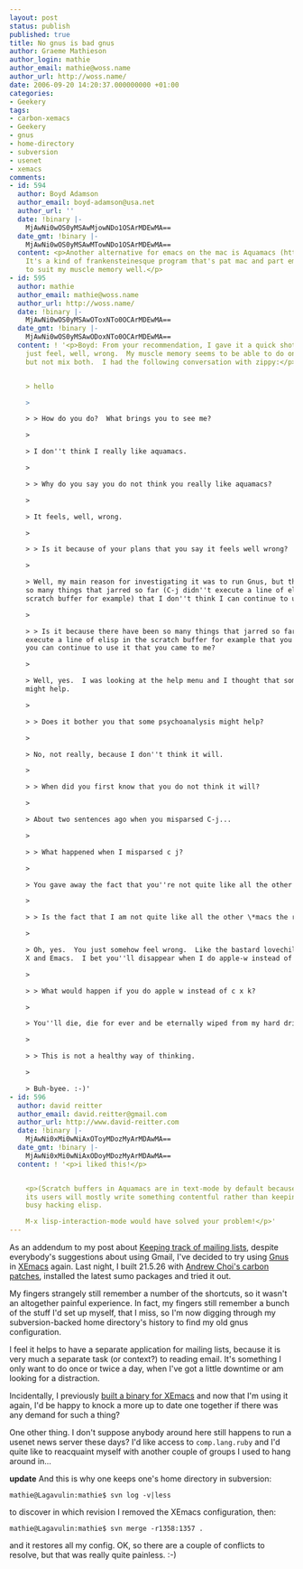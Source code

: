 ```yaml
---
layout: post
status: publish
published: true
title: No gnus is bad gnus
author: Graeme Mathieson
author_login: mathie
author_email: mathie@woss.name
author_url: http://woss.name/
date: 2006-09-20 14:20:37.000000000 +01:00
categories:
- Geekery
tags:
- carbon-xemacs
- Geekery
- gnus
- home-directory
- subversion
- usenet
- xemacs
comments:
- id: 594
  author: Boyd Adamson
  author_email: boyd-adamson@usa.net
  author_url: ''
  date: !binary |-
    MjAwNi0wOS0yMSAwMjowNDo1OSArMDEwMA==
  date_gmt: !binary |-
    MjAwNi0wOS0yMSAwMTowNDo1OSArMDEwMA==
  content: <p>Another alternative for emacs on the mac is Aquamacs (http://aquamacs.org/)
    It's a kind of frankensteinesque program that's pat mac and part emacs. Seems
    to suit my muscle memory well.</p>
- id: 595
  author: mathie
  author_email: mathie@woss.name
  author_url: http://woss.name/
  date: !binary |-
    MjAwNi0wOS0yMSAwOToxNTo0OCArMDEwMA==
  date_gmt: !binary |-
    MjAwNi0wOS0yMSAwODoxNTo0OCArMDEwMA==
  content: ! '<p>Boyd: From your recommendation, I gave it a quick shot.  It does
    just feel, well, wrong.  My muscle memory seems to be able to do one or t''other,
    but not mix both.  I had the following conversation with zippy:</p>


    > hello

    >

    > > How do you do?  What brings you to see me?

    >

    > I don''t think I really like aquamacs.

    >

    > > Why do you say you do not think you really like aquamacs?

    >

    > It feels, well, wrong.

    >

    > > Is it because of your plans that you say it feels well wrong?

    >

    > Well, my main reason for investigating it was to run Gnus, but there have been
    so many things that jarred so far (C-j didn''t execute a line of elisp in the
    scratch buffer for example) that I don''t think I can continue to use it.

    >

    > > Is it because there have been so many things that jarred so far c j didn''t
    execute a line of elisp in the scratch buffer for example that you do not think
    you can continue to use it that you came to me?

    >

    > Well, yes.  I was looking at the help menu and I thought that some psychoanalysis
    might help.

    >

    > > Does it bother you that some psychoanalysis might help?

    >

    > No, not really, because I don''t think it will.

    >

    > > When did you first know that you do not think it will?

    >

    > About two sentences ago when you misparsed C-j...

    >

    > > What happened when I misparsed c j?

    >

    > You gave away the fact that you''re not quite like all the other \*macs.

    >

    > > Is the fact that I am not quite like all the other \*macs the real reason?

    >

    > Oh, yes.  You just somehow feel wrong.  Like the bastard lovechild of Mac OS
    X and Emacs.  I bet you''ll disappear when I do apple-w instead of C-x k...

    >

    > > What would happen if you do apple w instead of c x k?

    >

    > You''ll die, die for ever and be eternally wiped from my hard drive! Mwuahahaha!

    >

    > > This is not a healthy way of thinking.

    >

    > Buh-byee. :-)'
- id: 596
  author: david reitter
  author_email: david.reitter@gmail.com
  author_url: http://www.david-reitter.com
  date: !binary |-
    MjAwNi0xMi0wNiAxOToyMDozMyArMDAwMA==
  date_gmt: !binary |-
    MjAwNi0xMi0wNiAxODoyMDozMyArMDAwMA==
  content: ! '<p>i liked this!</p>


    <p>(Scratch buffers in Aquamacs are in text-mode by default because I expect that
    its users will mostly write something contentful rather than keeping themselves
    busy hacking elisp.

    M-x lisp-interaction-mode would have solved your problem!</p>'
---
```

As an addendum to my post about [Keeping track of mailing lists](http://woss.name/2006/09/19/keeping-track-of-mailing-lists/), despite everybody's suggestions about using Gmail, I've decided to try using [Gnus](http://gnus.org/) in [XEmacs](http://www.xemacs.org/) again.  Last night, I built 21.5.26 with [Andrew Choi's carbon patches](http://members.shaw.ca/akochoi-xemacs/), installed the latest sumo packages and tried it out.

My fingers strangely still remember a number of the shortcuts, so it wasn't an altogether painful experience.  In fact, my fingers still remember a bunch of the stuff I'd set up myself, that I miss, so I'm now digging through my subversion-backed home directory's history to find my old gnus configuration.

I feel it helps to have a separate application for mailing lists, because it is very much a separate task (or context?) to reading email.  It's something I only want to do once or twice a day, when I've got a little downtime or am looking for a distraction.

Incidentally, I previously [built a binary for XEmacs](http://woss.name/2005/08/04/build-of-carbon-xemacs-21520-beta-2-for-mac-os-x-104/) and now that I'm using it again, I'd be happy to knock a more up to date one together if there was any demand for such a thing?

One other thing.  I don't suppose anybody around here still happens to run a usenet news server these days?  I'd like access to `comp.lang.ruby` and I'd quite like to reacquaint myself with another couple of groups I used to hang around in...

**update** And this is why one keeps one's home directory in subversion:

    mathie@Lagavulin:mathie$ svn log -v|less

to discover in which revision I removed the XEmacs configuration, then:

    mathie@Lagavulin:mathie$ svn merge -r1358:1357 .

and it restores all my config.  OK, so there are a couple of conflicts to resolve, but that was really quite painless. :-)
